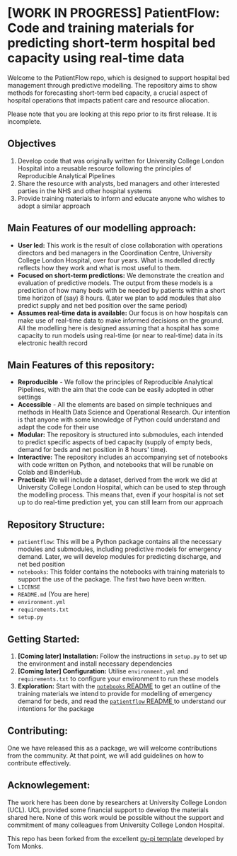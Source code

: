 # [WORK IN PROGRESS] PatientFlow: Code and training materials for predicting short-term hospital bed capacity using real-time data

Welcome to the PatientFlow repo, which is designed to support hospital bed management through predictive modelling. The repository aims to show methods for forecasting short-term bed capacity, a crucial aspect of hospital operations that impacts patient care and resource allocation.

Please note that you are looking at this repo prior to its first release. It is incomplete. 

## Objectives
1. Develop code that was originally written for University College London Hospital into a reusable resource following the principles of Reproducible Analytical Pipelines
2. Share the resource with analysts, bed managers and other interested parties in the NHS and other hospital systems
3. Provide training materials to inform and educate anyone who wishes to adopt a similar approach

## Main Features of our modelling approach:

- **User led:** This work is the result of close collaboration with operations directors and bed managers in the Coordination Centre, University College London Hospital, over four years. What is modelled directly reflects how they work and what is most useful to them.
- **Focused on short-term predictions:** We demonstrate the creation and evaluation of predictive models. The output from these models is a prediction of how many beds with be needed by patients within a short time horizon of (say) 8 hours. (Later we plan to add modules that also predict supply and net bed position over the same period)
- **Assumes real-time data is available:** Our focus is on how hospitals can make use of real-time data to make informed decisions on the ground. All the modelling here is designed assuming that a hospital has some capacity to run models using real-time (or near to real-time) data in its electronic health record

## Main Features of this repository:

- **Reproducible** - We follow the principles of Reproducible Analytical Pipelines, with the aim that the code can be easily adopted in other settings
- **Accessible** - All the elements are based on simple techniques and methods in Health Data Science and Operational Research. Our intention is that anyone with some knowledge of Python could understand and adapt the code for their use
- **Modular:** The repository is structured into submodules, each intended to predict specific aspects of bed capacity (supply of empty beds, demand for beds and net position in 8 hours' time).
- **Interactive:** The repository includes an accompanying set of notebooks with code written on Python, and notebooks that will be runable on Colab and BinderHub. 
- **Practical:** We will include a dataset, derived from the work we did at University College London Hospital, which can be used to step through the modelling process. This means that, even if your hospital is not set up to do real-time prediction yet, you can still learn from our approach 

## Repository Structure:

- `patientflow`: This will be a Python package contains all the necessary modules and submodules, including predictive models for emergency demand. Later, we will develop modules for predicting discharge, and net bed position
- `notebooks`: This folder contains the notebooks with training materials to support the use of the package. The first two have been written.  
- `LICENSE`
- `README.md` (You are here)
- `environment.yml`
- `requirements.txt`
- `setup.py`

## Getting Started:

1. **[Coming later] Installation:** Follow the instructions in `setup.py` to set up the environment and install necessary dependencies
2. **[Coming later] Configuration:** Utilise `environment.yml` and `requirements.txt` to configure your environment to run these models
3. **Exploration:** Start with the [`notebooks` README](/notebooks/README.md) to get an outline of the training materials we intend to provide for modelling of emergency demand for beds, and read the  [`patientflow` README ](/patientflow/README.md) to understand our intentions for the package

## Contributing:

One we have released this as a package, we will welcome contributions from the community. At that point, we will add guidelines on how to contribute effectively.

## Acknowlegement:

The work here has been done by researchers at University College London (UCL). UCL provided some financial support to develop the materials shared here. None of this work would be possible without the support and commitment of many colleagues from University College London Hospital.

This repo has been forked from the excellent [py-pi template](https://github.com/health-data-science-OR/pypi-template) developed by Tom Monks. 

